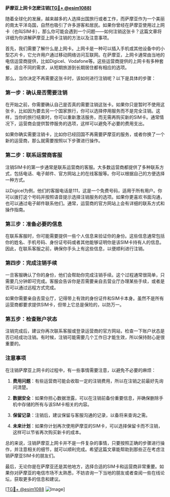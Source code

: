 **萨摩亚上网卡怎麽注销[[TG💪+ @esim1088](https://t.me/s/esim1088)]**

随着全球化的发展，越来越多的人选择出国旅行或者工作，而萨摩亚作为一个美丽的南太平洋岛国，自然也吸引了许多游客和居民。如果你曾经在萨摩亚使用过上网卡（也叫SIM卡），那么你可能会遇到一个问题——如何注销这张卡？这篇文章将详细为你讲解萨摩亚上网卡注销的方法以及注意事项。

首先，我们需要了解什么是上网卡。上网卡是一种可以插入手机或其他设备中的小型芯片卡，它允许用户通过移动网络访问互联网。在萨摩亚，上网卡通常由当地的电信运营商提供，比如Digicel、Vodafone等。这些运营商提供的上网卡有多种套餐，适合不同的需求，从短期旅游到长期居住都有相应的选项。

那么，当你决定不再需要这张卡时，该如何进行注销呢？以下是具体的步骤：

### 第一步：确认是否需要注销

在开始之前，你需要确认自己是否真的需要注销这张卡。如果你只是暂时不使用这张卡，比如因为要去另一个国家旅行，你可以选择停用服务而不是完全注销。这样，当你的旅行结束时，你可以重新激活服务，而无需再购买新的SIM卡。通常情况下，运营商会提供暂停服务的选项，这样可以避免不必要的费用支出。

如果你确实需要注销卡，比如你已经回国不再需要萨摩亚的服务，或者你换了一个新的运营商，那么就需要按照以下步骤进行操作。

### 第二步：联系运营商客服

注销SIM卡的第一步通常是联系运营商的客服。大多数运营商都提供了多种联系方式，包括电话、电子邮件、官方网站上的在线客服等。你可以根据自己的方便选择一种方式。

以Digicel为例，他们的客服电话是111，这是一个免费号码，适用于所有用户。你可以拨打这个号码并按照语音提示选择注销服务的选项。如果你更喜欢书面沟通，也可以通过电子邮件联系他们。通常，运营商的官方网站上会有详细的联系方式和操作指南。

### 第三步：准备必要的信息

在联系客服时，你可能需要提供一些个人信息来验证你的身份。这些信息通常包括你的姓名、手机号码、身份证号码或者其他能够证明你是该SIM卡持有人的信息。因此，在联系客服之前，确保你手头上有这些信息，以便顺利进行注销。

### 第四步：完成注销手续

一旦客服确认了你的身份，他们会帮助你完成注销手续。这个过程通常很简单，只需要几分钟即可完成。客服会告诉你是否需要亲自去营业厅办理某些手续，或者是否可以通过远程方式完成。

如果你需要亲自去营业厅，记得带上有效的身份证件和SIM卡本身。虽然不是所有运营商都要求提供SIM卡，但带上它总是保险的，以防万一。

### 第五步：检查账户状态

注销完成后，建议你再次联系客服或登录运营商的官方网站，检查一下账户状态是否已经成功注销。有时候，注销可能需要几个工作日才能生效，所以保持耐心是很重要的。

### 注意事项

在注销萨摩亚上网卡的过程中，有一些事情需要注意，以避免不必要的麻烦：

1. **费用问题**：有些运营商可能会收取一定的注销费用，所以在注销之前最好先询问清楚。
   
2. **数据安全**：如果你担心数据泄露，可以在注销前备份重要信息，并确保删除手机中存储的所有与该SIM卡相关的内容。

3. **保留记录**：注销后，建议保留与客服沟通的记录，以备将来查询之需。

4. **未来计划**：如果你计划再次使用萨摩亚的SIM卡，可以选择保留卡而不注销，这样可以节省再次购买新卡的成本。

总的来说，注销萨摩亚上网卡并不是一件复杂的事情，只要按照正确的步骤进行操作，并注意相关的细节，就可以顺利完成。希望这篇文章能帮助到那些正在考虑注销萨摩亚SIM卡的朋友们。

最后，无论你是在萨摩亚还是其他地方，选择合适的SIM卡和运营商非常重要。如果你对萨摩亚的电信市场不太熟悉，不妨咨询一下当地的朋友或者查阅一些在线论坛，获取更多的信息和建议。

[[TG💪+ @esim1088](https://t.me/s/esim1088) ![Image](https://i.postimg.cc/4NQfJmqS/Snipaste-2025-05-13-00-14-12.png)]